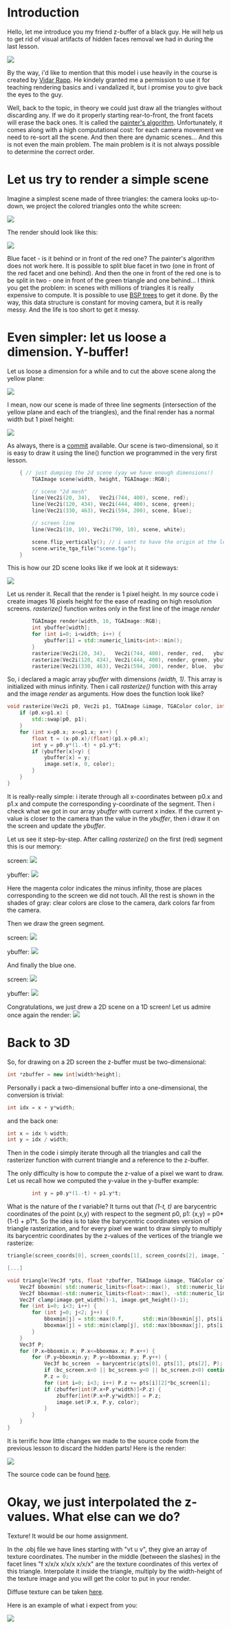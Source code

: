 # Introduction

Hello, let me introduce you my friend z-buffer of a black guy. He will help us to get rid of visual artifacts of hidden faces removal we had in during the last lesson.

![](http://webloria.loria.fr/~sokolovd/cg-course/03-zbuffer/img/3f057a75601d8ac34555e72ea03ef711.png)

By the way, i'd like to mention that this model i use heavily in the course is created by [Vidar Rapp](https://se.linkedin.com/in/vidarrapp). He kindely granted me a permission to use it for teaching rendering basics and i vandalized it, but i promise you to give back the eyes to the guy.

Well, back to the topic, in theory we could just draw all the triangles without discarding any. If we do it properly starting rear-to-front, the front facets will erase the back ones. It is called the [painter's algorithm](http://en.wikipedia.org/wiki/Painter%27s_algorithm). Unfortunately, it comes along with a high computational cost: for each camera movement we need to re-sort all the scene. And then there are dynamic scenes... And this is not even the main problem. The main problem is it is not always possible to determine the correct order.

# Let us try to render a simple scene

Imagine a simplest scene made of three triangles: the camera looks up-to-down, we project the colored triangles onto the white screen:

![](http://webloria.loria.fr/~sokolovd/cg-course/03-zbuffer/img/d493c52da4cabe9a057c26f696784956.png)

The render should look like this:

![](http://webloria.loria.fr/~sokolovd/cg-course/03-zbuffer/img/023668cb8ea97f59bf87d982c1e8b030.png)

Blue facet - is it behind or in front of the red one? The painter's algorithm does not work here. It is possible to split blue facet in two (one in front of the red facet and one behind). And then the one in front of the red one is to be split in two - one in front of the green triangle and one behind... I think you get the problem: in scenes with millions of triangles it is really expensive to compute. It is possible to use [BSP trees](https://en.wikipedia.org/wiki/Binary_space_partitioning) to get it done. By the way, this data structure is constant for moving camera, but it is really messy. And the life is too short to get it messy.

# Even simpler: let us loose a dimension. Y-buffer!

Let us loose a dimension for a while and to cut the above scene along the yellow plane:

![](http://webloria.loria.fr/~sokolovd/cg-course/03-zbuffer/img/d673f40bcadbe53f4b3cb29bbbcfb461.png)

I mean, now our scene is made of three line segments (intersection of the yellow plane and each of the triangles),
and the final render has a normal width but 1 pixel height:

![](http://webloria.loria.fr/~sokolovd/cg-course/03-zbuffer/img/3d4c4a1710b8e2558beb5c72ea52a61a.png)

As always, there is a [commit](https://github.com/ssloy/tinyrenderer/tree/d9c4b14c0d8c385937bc87cee1178f1e42966b7c) available. Our scene is two-dimensional, so it is easy to draw it using the line() function we programmed in the very first lesson.

```C++
    { // just dumping the 2d scene (yay we have enough dimensions!)
        TGAImage scene(width, height, TGAImage::RGB);

        // scene "2d mesh"
        line(Vec2i(20, 34),   Vec2i(744, 400), scene, red);
        line(Vec2i(120, 434), Vec2i(444, 400), scene, green);
        line(Vec2i(330, 463), Vec2i(594, 200), scene, blue);

        // screen line
        line(Vec2i(10, 10), Vec2i(790, 10), scene, white);

        scene.flip_vertically(); // i want to have the origin at the left bottom corner of the image
        scene.write_tga_file("scene.tga");
    }
```

This is how our 2D scene looks like if we look at it sideways:

![](http://webloria.loria.fr/~sokolovd/cg-course/03-zbuffer/img/20e9d8742d17979ec70e45cafacd63a5.png)

Let us render it. Recall that the render is 1 pixel height. In my source code i create images 16 pixels height for the ease of reading on high resolution screens. *rasterize()* function writes only in the first line of the image *render*

```C++
        TGAImage render(width, 16, TGAImage::RGB);
        int ybuffer[width];
        for (int i=0; i<width; i++) {
            ybuffer[i] = std::numeric_limits<int>::min();
        }
        rasterize(Vec2i(20, 34),   Vec2i(744, 400), render, red,   ybuffer);
        rasterize(Vec2i(120, 434), Vec2i(444, 400), render, green, ybuffer);
        rasterize(Vec2i(330, 463), Vec2i(594, 200), render, blue,  ybuffer);
```

So, i declared a magic array *ybuffer* with dimensions *(width, 1)*. This array is initialized with minus infinity. Then i call *rasterize()* function with this array and the image *render* as arguments. How does the function look like?

```C++
void rasterize(Vec2i p0, Vec2i p1, TGAImage &image, TGAColor color, int ybuffer[]) {
    if (p0.x>p1.x) {
        std::swap(p0, p1);
    }
    for (int x=p0.x; x<=p1.x; x++) {
        float t = (x-p0.x)/(float)(p1.x-p0.x);
        int y = p0.y*(1.-t) + p1.y*t;
        if (ybuffer[x]<y) {
            ybuffer[x] = y;
            image.set(x, 0, color);
        }
    }
}
```

It is really-really simple: i iterate through all x-coordinates between p0.x and p1.x and compute the corresponding y-coordinate of the segment. Then i check what we got in our array *ybuffer* with current x index. If the current y-value is closer to the camera than the value in the *ybuffer*, then i draw it on the screen and update the *ybuffer*.

Let us see it step-by-step. After calling *rasterize()* on the first (red) segment this is our memory:

screen:
![](http://webloria.loria.fr/~sokolovd/cg-course/03-zbuffer/img/01694d604755b68c406998c03db374d9.png)

ybuffer:
![](http://webloria.loria.fr/~sokolovd/cg-course/03-zbuffer/img/65ddaf2b4d87f9b80127ecc6b02d0f72.png)

Here the magenta color indicates the minus infinity, those are places corresponding to the screen we did not touch. All the rest is shown in the shades of gray: clear colors are close to the camera, dark colors far from the camera.

Then we draw the green segment.

screen:
![](http://webloria.loria.fr/~sokolovd/cg-course/03-zbuffer/img/6f081ac5fc77e2ec4bc733c945b16615.png)

ybuffer:
![](http://webloria.loria.fr/~sokolovd/cg-course/03-zbuffer/img/bae97132fc4ae67584b46b03d7350944.png)

And finally the blue one.

screen:
![](http://webloria.loria.fr/~sokolovd/cg-course/03-zbuffer/img/d6fdb1d49161923ac91796967afa766e.png)

ybuffer:
![](http://webloria.loria.fr/~sokolovd/cg-course/03-zbuffer/img/8f430d7de76bdcbda73b8de2986fbe49.png)

Congratulations, we just drew a 2D scene on a 1D screen! Let us admire once again the render:
![](http://webloria.loria.fr/~sokolovd/cg-course/03-zbuffer/img/24935d71a1b0023ee3cb48934fae175d.png)


# Back to 3D

So, for drawing on a 2D screen the z-buffer must be two-dimensional:

```C++
int *zbuffer = new int[width*height];
```

Personally i pack a two-dimensional buffer into a one-dimensional, the conversion is trivial:

```C++
int idx = x + y*width;
```

and the back one:

```C++
int x = idx % width;
int y = idx / width;
```

Then in the code i simply iterate through all the triangles and call the rasterizer function with current triangle and a reference to the z-buffer.

The only difficulty is how to compute the z-value of a pixel we want to draw.
Let us recall how we computed the y-value in the y-buffer example:

```C++
        int y = p0.y*(1.-t) + p1.y*t;
```

What is the nature of the *t* variable? It turns out that *(1-t, t)* are barycentric coordinates of the point 
(x,y) with respect to the segment p0, p1:  (x,y) = p0\*(1-t) + p1\*t.
So the idea is to take the barycentric coordinates version of triangle rasterization, and for every pixel we want to draw simply to multiply its barycentric coordinates by the z-values of the vertices of the triangle we rasterize:


```C++
triangle(screen_coords[0], screen_coords[1], screen_coords[2], image, TGAColor(intensity*255, intensity*255, intensity*255, 255), zbuffer);

[...]

void triangle(Vec3f *pts, float *zbuffer, TGAImage &image, TGAColor color) {
    Vec2f bboxmin( std::numeric_limits<float>::max(),  std::numeric_limits<float>::max());
    Vec2f bboxmax(-std::numeric_limits<float>::max(), -std::numeric_limits<float>::max());
    Vec2f clamp(image.get_width()-1, image.get_height()-1);
    for (int i=0; i<3; i++) {
        for (int j=0; j<2; j++) {
            bboxmin[j] = std::max(0.f,      std::min(bboxmin[j], pts[i][j]));
            bboxmax[j] = std::min(clamp[j], std::max(bboxmax[j], pts[i][j]));
        }
    }
    Vec3f P;
    for (P.x=bboxmin.x; P.x<=bboxmax.x; P.x++) {
        for (P.y=bboxmin.y; P.y<=bboxmax.y; P.y++) {
            Vec3f bc_screen  = barycentric(pts[0], pts[1], pts[2], P);
            if (bc_screen.x<0 || bc_screen.y<0 || bc_screen.z<0) continue;
            P.z = 0;
            for (int i=0; i<3; i++) P.z += pts[i][2]*bc_screen[i];
            if (zbuffer[int(P.x+P.y*width)]<P.z) {
                zbuffer[int(P.x+P.y*width)] = P.z;
                image.set(P.x, P.y, color);
            }
        }
    }
}
```

It is terrific how little changes we made to the source code from the previous lesson to discard the hidden parts!
Here is the render:

![](http://webloria.loria.fr/~sokolovd/cg-course/03-zbuffer/img/f93a1fc1cbaebb9c4670ae0003e62947.png)

The source code can be found [here](https://github.com/ssloy/tinyrenderer/tree/68a5ae382135d679891423fb5285fdd582ca389d).

# Okay, we just interpolated the z-values. What else can we do?

Texture! It would be our home assignment.

In the .obj file we have lines starting with "vt u v", they give an array of texture coordinates.
The number in the middle (between the slashes) in the facet lines "f x/x/x x/x/x x/x/x" are the texture coordinates of this vertex of this triangle. Interpolate it inside the triangle, multiply by the width-height of the texture image and you will get the color to put in your render.

Diffuse texture can be taken [here](https://github.com/ssloy/tinyrenderer/raw/master/obj/african_head_diffuse.tga).

Here is an example of what i expect from you:

![](http://webloria.loria.fr/~sokolovd/cg-course/03-zbuffer/img/73714966ad4a4377b8c4df60bef03777.png)